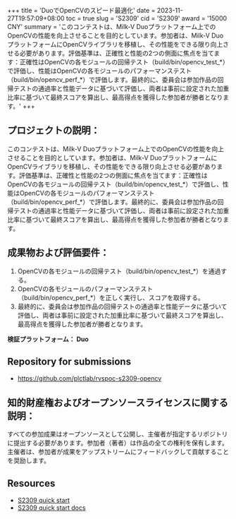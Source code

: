 +++
title = 'DuoでOpenCVのスピード最適化'
date = 2023-11-27T19:57:09+08:00
toc = true
slug = 'S2309'
cid = 'S2309'
award = '15000 CNY'
summary = 'このコンテストは、Milk-V Duoプラットフォーム上でのOpenCVの性能を向上させることを目的としています。参加者は、Milk-V DuoプラットフォームにOpenCVライブラリを移植し、その性能をできる限り向上させる必要があります。評価基準は、正確性と性能の2つの側面に焦点を当てます：正確性はOpenCVの各モジュールの回帰テスト（build/bin/opencv\_test\_\*）で評価し、性能はOpenCVの各モジュールのパフォーマンステスト（build/bin/opencv\_perf\_\*）で評価します。最終的に、委員会は参加作品の回帰テストの通過率と性能データに基づいて評価し、両者は事前に設定された加重比率に基づいて最終スコアを算出し、最高得点を獲得した参加者が勝者となります。'
+++

## プロジェクトの説明：

このコンテストは、Milk-V Duoプラットフォーム上でのOpenCVの性能を向上させることを目的としています。参加者は、Milk-V DuoプラットフォームにOpenCVライブラリを移植し、その性能をできる限り向上させる必要があります。評価基準は、正確性と性能の2つの側面に焦点を当てます：正確性はOpenCVの各モジュールの回帰テスト（build/bin/opencv\_test\_\*）で評価し、性能はOpenCVの各モジュールのパフォーマンステスト（build/bin/opencv\_perf\_\*）で評価します。最終的に、委員会は参加作品の回帰テストの通過率と性能データに基づいて評価し、両者は事前に設定された加重比率に基づいて最終スコアを算出し、最高得点を獲得した参加者が勝者となります。

## 成果物および評価要件：

1. OpenCVの各モジュールの回帰テスト（build/bin/opencv_test_\*）を通過する。
2. OpenCVの各モジュールのパフォーマンステスト（build/bin/opencv_perf_\*）を正しく実行し、スコアを取得する。
3. 最終的に、委員会は参加作品の回帰テストの通過率と性能データに基づいて評価し、両者は事前に設定された加重比率に基づいて最終スコアを算出し、最高得点を獲得した参加者が勝者となります。

**検証プラットフォーム： Duo**

## Repository for submissions

- https://github.com/plctlab/rvspoc-s2309-opencv

## 知的財産権およびオープンソースライセンスに関する説明：

すべての参加成果はオープンソースとして公開し、主催者が指定するリポジトリに提出する必要があります。参加者（著者）は作品の全ての権利を保有します。主催者は、参加者が成果をアップストリームにフィードバックして貢献することを奨励します。

## Resources

- [S2309 quick start ](https://www.bilibili.com/video/BV15g4y1k7Lp/)
- [S2309 quick start docs](https://github.com/plctlab/rvspoc/blob/main/Docs/S2309/S2309.md)